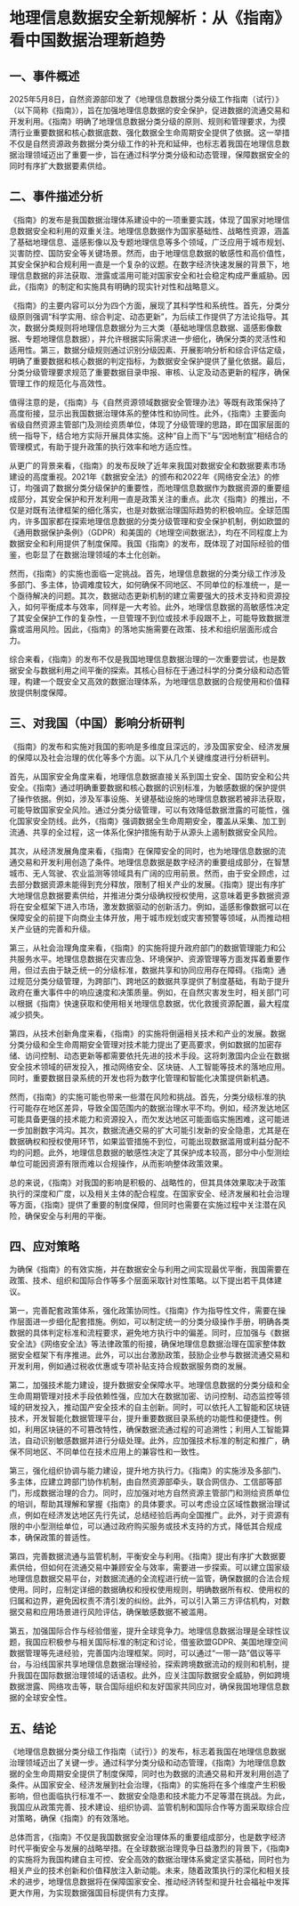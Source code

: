 # 地理信息数据安全新规解析：从《指南》看中国数据治理新趋势

## 一、事件概述

2025年5月8日，自然资源部印发了《地理信息数据分类分级工作指南（试行）》（以下简称《指南》），旨在加强地理信息数据的安全保护，促进数据的流通交易和开发利用。《指南》明确了地理信息数据分类分级的原则、规则和管理要求，为摸清行业重要数据和核心数据底数、强化数据全生命周期安全提供了依据。这一举措不仅是自然资源政务数据分类分级工作的补充和延伸，也标志着我国在地理信息数据治理领域迈出了重要一步，旨在通过科学分类分级和动态管理，保障数据安全的同时有序扩大数据要素供给。

## 二、事件描述分析

《指南》的发布是我国数据治理体系建设中的一项重要实践，体现了国家对地理信息数据安全和利用的双重关注。地理信息数据作为国家基础性、战略性资源，涵盖了基础地理信息、遥感影像以及专题地理信息等多个领域，广泛应用于城市规划、災害防控、国防安全等关键场景。然而，由于地理信息数据的敏感性和高价值性，其安全保护和合规利用一直是一个复杂的议题。在数字经济快速发展的背景下，地理信息数据的非法获取、泄露或滥用可能对国家安全和社会稳定构成严重威胁。因此，《指南》的制定和实施具有明确的现实针对性和战略意义。

《指南》的主要内容可以分为四个方面，展现了其科学性和系统性。首先，分类分级原则强调“科学实用、综合判定、动态更新”，为后续工作提供了方法论指导。其次，数据分类规则将地理信息数据分为三大类（基础地理信息数据、遥感影像数据、专题地理信息数据），并允许根据实际需求进一步细化，确保分类的灵活性和适用性。第三，数据分级规则通过识别分级因素、开展影响分析和综合评估定级，明确了重要数据和核心数据的判定指标，为数据安全保护提供了量化依据。最后，分类分级管理要求规范了重要数据目录申报、审核、认定及动态更新的程序，确保管理工作的规范化与高效性。

值得注意的是，《指南》与《自然资源领域数据安全管理办法》等既有政策保持了高度衔接，显示出我国数据治理体系的整体性和协同性。此外，《指南》主要面向省级自然资源主管部门及测绘资质单位，体现了分级管理的思路，即在国家层面的统一指导下，结合地方实际开展具体实施。这种“自上而下”与“因地制宜”相结合的管理模式，有助于提升政策的执行效率和地方适应性。

从更广的背景来看，《指南》的发布反映了近年来我国对数据安全和数据要素市场建设的高度重视。2021年《数据安全法》的颁布和2022年《网络安全法》的修订，均强调了数据分类分级保护的重要性，而地理信息数据作为数据资源的重要组成部分，其安全保护和开发利用一直是政策关注的重点。此次《指南》的推出，不仅是对既有法律框架的细化落实，也是对数据治理国际趋势的积极响应。全球范围内，许多国家都在探索地理信息数据的分类分级管理和安全保护机制，例如欧盟的《通用数据保护条例》（GDPR）和美国的《地理空间数据法》，均在不同程度上为数据安全和利用提供了制度保障。我国《指南》的发布，既体现了对国际经验的借鉴，也彰显了在数据治理领域的本土化创新。

然而，《指南》的实施也面临一定挑战。首先，地理信息数据的分类分级工作涉及多部门、多主体，协调难度较大，如何确保不同地区、不同单位的标准统一，是一个亟待解决的问题。其次，数据动态更新机制的建立需要强大的技术支持和资源投入，如何平衡成本与效率，同样是一大考验。此外，地理信息数据的高敏感性决定了其安全保护工作的复杂性，一旦管理不到位或技术手段跟不上，可能导致数据泄露或滥用风险。因此，《指南》的落地实施需要在政策、技术和组织层面形成合力。

综合来看，《指南》的发布不仅是我国地理信息数据治理的一次重要尝试，也是数据安全与数据利用之间平衡的探索。其核心目标在于通过科学的分类分级和动态管理，构建一个既安全又高效的数据治理体系，为地理信息数据的合规使用和价值释放提供制度保障。

## 三、对我国（中国）影响分析研判

《指南》的发布和实施对我国的影响是多维度且深远的，涉及国家安全、经济发展的保障以及社会治理的优化等多个方面。以下从几个关键维度进行分析研判。

首先，从国家安全角度来看，地理信息数据直接关系到国土安全、国防安全和公共安全。《指南》通过明确重要数据和核心数据的识别标准，为敏感数据的保护提供了操作依据。例如，涉及军事设施、关键基础设施的地理信息数据若被非法获取，可能导致国家安全风险。通过分类分级管理，可以有效降低数据泄露的可能性，强化国家安全防线。此外，《指南》强调数据全生命周期安全，覆盖从采集、加工到流通、共享的全过程，这一体系化保护措施有助于从源头上遏制数据安全风险。

其次，从经济发展角度来看，《指南》在保障安全的同时，也为地理信息数据的流通交易和开发利用创造了条件。地理信息数据是数字经济的重要组成部分，在智慧城市、无人驾驶、农业监测等领域具有广阔的应用前景。然而，由于安全顾虑，过去部分数据资源未能得到充分释放，限制了相关产业的发展。《指南》提出有序扩大地理信息数据要素供给，并推进分类分级确权授权使用，这意味着更多数据资源将在安全框架下进入市场，激发数据驱动的创新活力。例如，遥感影像数据可以在保障安全的前提下向商业主体开放，用于城市规划或灾害预警等领域，从而推动相关产业链的完善和升级。

第三，从社会治理角度来看，《指南》的实施将提升政府部门的数据管理能力和公共服务水平。地理信息数据在灾害应急、环境保护、资源管理等方面发挥着重要作用，但过去由于缺乏统一的分级标准，数据共享和协同应用存在障碍。《指南》通过规范分类分级管理，为跨部门、跨地区的数据共享提供了制度基础，有助于提升政府在重大事件中的响应速度和决策质量。例如，在自然灾害发生时，相关部门可以根据《指南》快速获取和使用相关地理信息数据，优化救援资源配置，最大程度减少损失。

第四，从技术创新角度来看，《指南》的实施将倒逼相关技术和产业的发展。数据分类分级和全生命周期安全管理对技术能力提出了更高要求，例如数据的加密存储、访问控制、动态更新等都需要依托先进的技术手段。这将刺激国内企业在数据安全技术领域的研发投入，推动网络安全、区块链、人工智能等技术的落地应用。同时，重要数据目录系统的开发也将为数字化管理和智能化决策提供新机遇。

然而，《指南》的实施可能也带来一些潜在风险和挑战。首先，分类分级标准的执行可能存在地区差异，导致全国范围内的数据治理水平不均。例如，经济发达地区可能具备更强的技术能力和资源投入，而欠发达地区可能面临实施困难，这可能进一步加剧数字鸿沟。其次，数据流通交易的扩大可能引发新的安全隐患，尤其是在数据确权和授权使用环节，如果监管措施不到位，可能出现数据滥用或利益分配不均的问题。此外，地理信息数据的敏感性决定了其保护成本较高，部分中小型测绘单位可能因资源有限而难以合规操作，从而影响整体政策效果。

总的来说，《指南》对我国的影响是积极的、战略性的，但其具体效果取决于政策执行的深度和广度，以及相关主体的配合程度。在国家安全、经济发展和社会治理等方面，《指南》提供了重要的制度保障，但同时也需要在实施过程中关注潜在风险，确保安全与利用的平衡。

## 四、应对策略

为确保《指南》的有效实施，并在数据安全与利用之间实现最优平衡，我国需要在政策、技术、组织和国际合作等多个层面采取针对性策略。以下提出若干具体建议。

第一，完善配套政策体系，强化政策协同性。《指南》作为指导性文件，需要在操作层面进一步细化配套措施。例如，可以制定统一的分类分级操作手册，明确各类数据的具体判定标准和流程要求，避免地方执行中的偏差。同时，应加强与《数据安全法》《网络安全法》等法律政策的衔接，确保地理信息数据治理在国家整体数据安全框架下有序推进。此外，可以出台激励政策，鼓励企业参与数据流通交易和开发利用，例如通过税收优惠或专项补贴支持合规数据服务商的发展。

第二，加强技术能力建设，提升数据安全保障水平。地理信息数据的分类分级和全生命周期管理对技术手段依赖性强，应加大在数据加密、访问控制、动态监控等领域的研发投入，推动国产安全技术的自主创新。同时，可以依托人工智能和区块链技术，开发智能化数据管理平台，提升重要数据目录系统的功能性和便捷性。例如，利用区块链的不可篡改特性，确保数据流通过程的可追溯性；利用人工智能算法，自动识别敏感数据并进行分级处理。此外，应加强技术标准的制定和推广，确保不同地区、不同单位在技术应用上的兼容性和一致性。

第三，强化组织协调与能力建设，提升地方执行力。《指南》的实施涉及多部门、多主体，应建立跨部门协作机制，由自然资源部牵头，联合网信办、工信部等部门，形成数据治理的合力。同时，应加强对地方自然资源主管部门和测绘资质单位的培训，帮助其理解和掌握《指南》的具体要求。可以考虑设立区域性数据治理试点，例如在经济发达地区先行先试，总结经验后再向全国推广。此外，对于资源有限的中小型测绘单位，可以通过政府购买服务或技术支持的方式，降低其合规成本，确保政策的普适性。

第四，完善数据流通与监管机制，平衡安全与利用。《指南》提出有序扩大数据要素供给，但如何在流通交易中兼顾安全与效率，需要进一步探索。可以建立国家级地理信息数据交易平台，对数据流通的全流程进行统一监管，确保数据的合法合规使用。同时，应制定详细的数据确权和授权使用规则，明确数据所有权、使用权的归属和边界，避免因权责不清引发的纠纷。此外，可以引入第三方评估机构，对数据交易和应用场景进行风险评估，确保敏感数据不被滥用。

第五，加强国际合作与经验借鉴，提升全球竞争力。地理信息数据治理是全球性议题，我国应积极参与相关国际标准的制定和讨论，借鉴欧盟GDPR、美国地理空间数据管理等先进经验，完善国内治理框架。同时，可以通过“一带一路”倡议等平台，与沿线国家共享地理信息数据治理经验，探索跨境数据流动的规则和机制，提升我国在国际数据治理领域的话语权。此外，应关注国际数据安全威胁，例如跨境数据泄露、网络攻击等，联合国际组织和友好国家共同应对，确保我国地理信息数据的全球安全性。

## 五、结论

《地理信息数据分类分级工作指南（试行）》的发布，标志着我国在地理信息数据治理领域迈出了关键一步。通过科学分类分级和动态管理，《指南》为地理信息数据的全生命周期安全提供了制度保障，同时也为数据的流通交易和开发利用创造了条件。从国家安全、经济发展到社会治理，《指南》的实施将在多个维度产生积极影响，但也面临执行标准不一、数据安全隐患和技术能力不足等潜在挑战。为此，我国应从政策完善、技术建设、组织协调、监管机制和国际合作等方面采取综合应对策略，确保《指南》的有效落地。

总体而言，《指南》不仅是我国数据安全治理体系的重要组成部分，也是数字经济时代平衡安全与发展的战略举措。在全球数据治理竞争日益激烈的背景下，《指南》的实施将为我国构建自主可控、安全高效的数据治理体系奠定坚实基础，同时也为相关产业的技术创新和价值释放注入新动能。未来，随着政策执行的深化和相关技术的进步，地理信息数据将在保障国家安全、推动经济转型和提升社会福祉中发挥更大作用，为实现数据强国目标提供有力支撑。